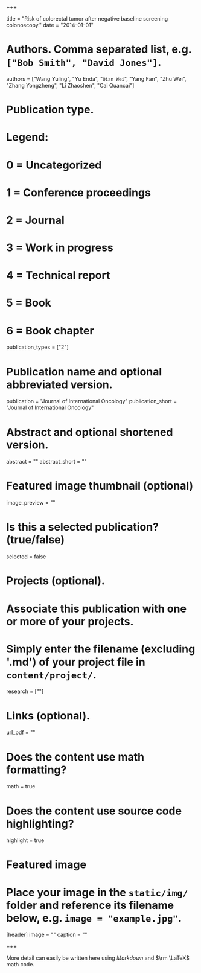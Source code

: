 +++


title = "Risk of colorectal tumor after negative baseline screening colonoscopy."
date = "2014-01-01"

# Authors. Comma separated list, e.g. `["Bob Smith", "David Jones"]`.
authors = ["Wang Yuling", "Yu Enda", "`Qian Wei`", "Yang Fan", "Zhu Wei", "Zhang Yongzheng", "Li Zhaoshen", "Cai Quancai"]

# Publication type.
# Legend:
# 0 = Uncategorized
# 1 = Conference proceedings
# 2 = Journal
# 3 = Work in progress
# 4 = Technical report
# 5 = Book
# 6 = Book chapter
publication_types = ["2"]

# Publication name and optional abbreviated version.
publication = "Journal of International Oncology"
publication_short = "Journal of International Oncology"

# Abstract and optional shortened version.
abstract = ""
abstract_short = ""

# Featured image thumbnail (optional)
image_preview = ""

# Is this a selected publication? (true/false)
selected = false

# Projects (optional).
#   Associate this publication with one or more of your projects.
#   Simply enter the filename (excluding '.md') of your project file in `content/project/`.
research = [""]

# Links (optional).
url_pdf = ""


# Does the content use math formatting?
math = true

# Does the content use source code highlighting?
highlight = true

# Featured image
# Place your image in the `static/img/` folder and reference its filename below, e.g. `image = "example.jpg"`.
[header]
image = ""
caption = ""

+++


More detail can easily be written here using *Markdown* and $\rm \LaTeX$ math code.
